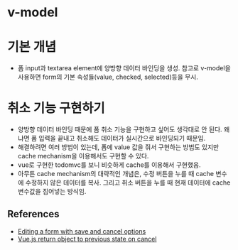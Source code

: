 v-model
===

# 기본 개념
* 폼 input과 textarea element에 양방향 데이터 바인딩을 생성. 참고로 v-model을 사용하면 form의 기본 속성들(value, checked, selected)등을 무시.

# 취소 기능 구현하기
* 양방향 데이터 바인딩 때문에 폼 취소 기능을 구현하고 싶어도 생각대로 안 된다. 왜냐면 폼 입력을 끝내고 취소해도 데이터가 실시간으로 바인딩되기 때문임.
* 해결하려면 여러 방법이 있는데, 폼에 value 값을 줘서 구현하는 방법도 있지만 cache mechanism을 이용해서도 구현할 수 있다.
* vue로 구현한 todomvc를 보니 비슷하게 cache를 이용해서 구현했음.
* 아무튼 cache mechanism의 대략적인 개념은, 수정 버튼을 누를 때 cache 변수에 수정하지 않은 데이터를 복사. 그리고 취소 버튼을 누를 때 현재 데이터에 cache 변수값을 집어넣는 방식임.


## References

- [Editing a form with save and cancel options](https://stackoverflow.com/questions/46166359/editing-a-form-with-save-and-cancel-options)
- [Vue.js return object to previous state on cancel](https://medium.com/@nickdenardis/vue-js-return-object-to-previous-state-on-cancel-2fa0f2db700a)
